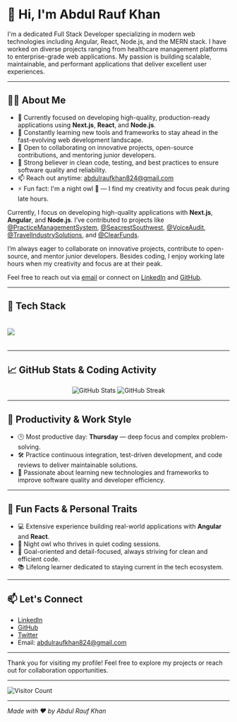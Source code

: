 # 👋 Hi, I'm Abdul Rauf Khan

I'm a dedicated Full Stack Developer specializing in modern web technologies including Angular, React, Node.js, and the MERN stack. I have worked on diverse projects ranging from healthcare management platforms to enterprise-grade web applications. My passion is building scalable, maintainable, and performant applications that deliver excellent user experiences.

---

## 🧑‍💻 About Me

- 🔭 Currently focused on developing high-quality, production-ready applications using **Next.js**, **React**, and **Node.js**.  
- 🌱 Constantly learning new tools and frameworks to stay ahead in the fast-evolving web development landscape.  
- 👯 Open to collaborating on innovative projects, open-source contributions, and mentoring junior developers.  
- 🤝 Strong believer in clean code, testing, and best practices to ensure software quality and reliability.  
- 📫 Reach out anytime: [abdulraufkhan824@gmail.com](mailto:abdulraufkhan824@gmail.com)  
- ⚡ Fun fact: I'm a night owl 🦉 — I find my creativity and focus peak during late hours.

Currently, I focus on developing high-quality applications with **Next.js**, **Angular**, and **Node.js**. I’ve contributed to projects like [@PracticeManagementSystem](https://pms.hawkrevenue.com/#/login), [@SeacrestSouthwest](https://seacrest.hlxstaffing.com/), [@VoiceAudit](https://uat.voiceauditai.com/), [@TravelIndustrySolutions](https://travelindustrysolutions.com/), and [@ClearFunds](https://clearfunds.app/sign-in).


I’m always eager to collaborate on innovative projects, contribute to open-source, and mentor junior developers. Besides coding, I enjoy working late hours when my creativity and focus are at their peak.

Feel free to reach out via [email](mailto:abdulraufkhan824@gmail.com) or connect on [LinkedIn](https://linkedin.com/in/abdulraufkhan824) and [GitHub](https://github.com/abdulraufk).

---

## 🚀 Tech Stack
  <p align="left" style="padding: 20px 0;">
  <img src="https://skillicons.dev/icons?i=angular,react,nextjs,nodejs,mongodb,ts,js,tailwind,html,css,vscode,git,github,figma" />
</p>

---

## 📈 GitHub Stats & Coding Activity

<p align="center">
  <img src="https://github-readme-stats.vercel.app/api?username=abdulraufk&show_icons=true&theme=tokyonight" alt="GitHub Stats" />
  <img src="https://github-readme-streak-stats.herokuapp.com/?user=abdulraufk&theme=tokyonight" alt="GitHub Streak" />
</p>

---

## 📅 Productivity & Work Style

- 🕒 Most productive day: **Thursday** — deep focus and complex problem-solving.  
- 🛠️ Practice continuous integration, test-driven development, and code reviews to deliver maintainable solutions.  
- 🚀 Passionate about learning new technologies and frameworks to improve software quality and developer efficiency.

---

## 🌟 Fun Facts & Personal Traits

- 💻 Extensive experience building real-world applications with **Angular** and **React**.  
- 🌙 Night owl who thrives in quiet coding sessions.  
- 🎯 Goal-oriented and detail-focused, always striving for clean and efficient code.  
- 📚 Lifelong learner dedicated to staying current in the tech ecosystem.

---

## 📫 Let's Connect

- [LinkedIn](https://linkedin.com/in/abdulraufkhan824)  
- [GitHub](https://github.com/abdulraufk)  
- [Twitter](https://twitter.com/abdulraufkhan824)  
- Email: abdulraufkhan824@gmail.com

---

Thank you for visiting my profile! Feel free to explore my projects or reach out for collaboration opportunities.

---

![Visitor Count](https://visitor-badge.laobi.icu/badge?page_id=abdulraufk.abdulraufk&style=flat-square)

---

*Made with ❤️ by Abdul Rauf Khan*
